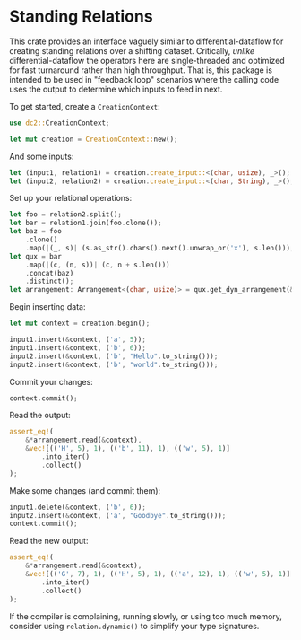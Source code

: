 # Standing Relations
This crate provides an interface vaguely similar to differential-dataflow for creating standing relations over a shifting dataset.
Critically, _unlike_ differential-dataflow the operators here are single-threaded and optimized for fast turnaround rather than high throughput. That is, this package is intended to be used in "feedback loop" scenarios where the calling code uses the output to determine which inputs to feed in next.

To get started, create a `CreationContext`:

```rust
use dc2::CreationContext;

let mut creation = CreationContext::new();
```

And some inputs:

```rust
let (input1, relation1) = creation.create_input::<(char, usize), _>();
let (input2, relation2) = creation.create_input::<(char, String), _>();
```

Set up your relational operations:

```rust
let foo = relation2.split();
let bar = relation1.join(foo.clone());
let baz = foo
    .clone()
    .map(|(_, s)| (s.as_str().chars().next().unwrap_or('x'), s.len()));
let qux = bar
    .map(|(c, (n, s))| (c, n + s.len()))
    .concat(baz)
    .distinct();
let arrangement: Arrangement<(char, usize)> = qux.get_dyn_arrangement(&creation);
```

Begin inserting data:

```rust
let mut context = creation.begin();

input1.insert(&context, ('a', 5));
input1.insert(&context, ('b', 6));
input2.insert(&context, ('b', "Hello".to_string()));
input2.insert(&context, ('b', "world".to_string()));
```

Commit your changes:

```rust
context.commit();
```

Read the output:

```rust
assert_eq!(
    &*arrangement.read(&context),
    &vec![(('H', 5), 1), (('b', 11), 1), (('w', 5), 1)]
        .into_iter()
        .collect()
);
```

Make some changes (and commit them):

```rust
input1.delete(&context, ('b', 6));
input2.insert(&context, ('a', "Goodbye".to_string()));
context.commit();
```

Read the new output:
```rust
assert_eq!(
    &*arrangement.read(&context),
    &vec![(('G', 7), 1), (('H', 5), 1), (('a', 12), 1), (('w', 5), 1)]
        .into_iter()
        .collect()
);
```

If the compiler is complaining, running slowly, or using too much memory, consider using
`relation.dynamic()` to simplify your type signatures.

